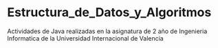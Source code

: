 # Estructura_de_Datos_y_Algoritmos
Actividades de Java realizadas en la asignatura de 2 año de Ingenieria Informatica de la Universidad Internacional de Valencia
